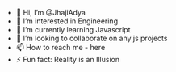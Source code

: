 - 👋 Hi, I’m @JhajiAdya
- 👀 I’m interested in Engineering
- 🌱 I’m currently learning Javascript
- 💞️ I’m looking to collaborate on any js projects
- 📫 How to reach me - here
- ⚡ Fun fact: Reality is an Illusion

<!---
JhajiAdya/JhajiAdya is a ✨ special ✨ repository because its `README.md` (this file) appears on your GitHub profile.
You can click the Preview link to take a look at your changes.
--->
